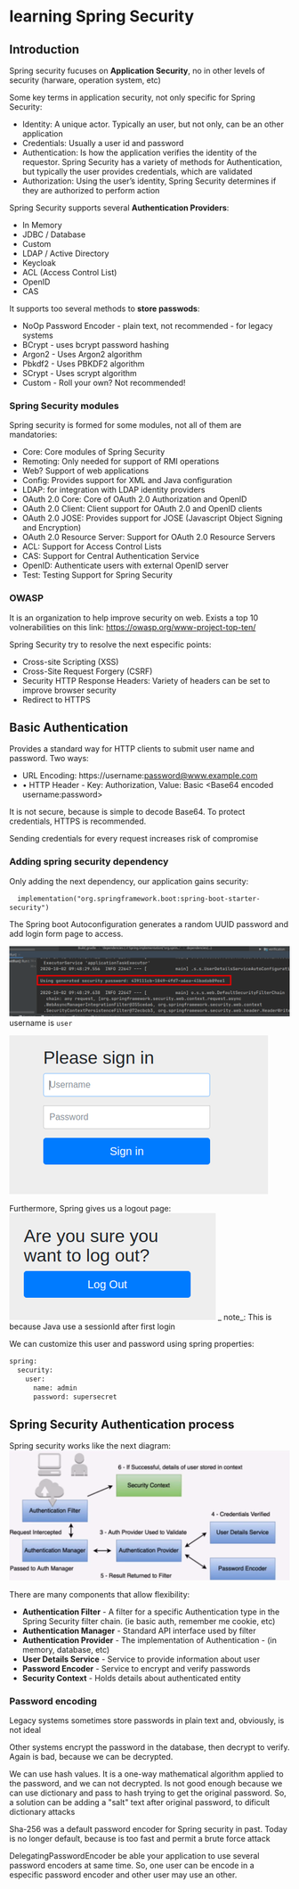 # learning Spring Security

## Introduction
Spring security fucuses on **Application Security**, no in other levels of security (harware, operation system, etc)

Some key terms in application security, not only specific for Spring Security:
- Identity: A unique actor. Typically an user, but not only, can be an other application
- Credentials: Usually a user id and password
- Authentication: Is how the application verifies the identity of the requestor. Spring Security has a variety of methods for Authentication, but typically the user provides credentials, which are validated
- Authorization: Using the user’s identity, Spring Security determines if they are authorized to perform action

Spring Security supports several **Authentication Providers**:
- In Memory
- JDBC / Database
- Custom
- LDAP / Active Directory
- Keycloak
- ACL (Access Control List)
- OpenID
- CAS

It supports too several methods to **store passwods**:
- NoOp Password Encoder - plain text, not recommended - for legacy systems
- BCrypt - uses bcrypt password hashing
- Argon2 - Uses Argon2 algorithm
- Pbkdf2 - Uses PBKDF2 algorithm
- SCrypt - Uses scrypt algorithm
- Custom - Roll your own? Not recommended! 

### Spring Security modules
Spring security is formed for some modules, not all of them are mandatories:
- Core: Core modules of Spring Security
- Remoting: Only needed for support of RMI operations
- Web? Support of web applications
- Config: Provides support for XML and Java configuration
- LDAP: for integration with LDAP identity providers
- OAuth 2.0 Core: Core of OAuth 2.0 Authorization and OpenID
- OAuth 2.0 Client: Client support for OAuth 2.0 and OpenID clients 
- OAuth 2.0 JOSE: Provides support for JOSE (Javascript Object Signing and Encryption)
- OAuth 2.0 Resource Server: Support for OAuth 2.0 Resource Servers
- ACL: Support for Access Control Lists
- CAS: Support for Central Authentication Service
- OpenID: Authenticate users with external OpenID server
- Test: Testing Support for Spring Security 

### OWASP
It is an organization to help improve security on web. Exists a top 10 volnerabilities on this link: https://owasp.org/www-project-top-ten/

Spring Security try to resolve the next especific points:
- Cross-site Scripting (XSS)
- Cross-Site Request Forgery (CSRF)
- Security HTTP Response Headers: Variety of headers can be set to improve browser security
- Redirect to HTTPS

## Basic Authentication
Provides a standard way for HTTP clients to submit user name and password. Two ways:
- URL Encoding: https://username:password@www.example.com
- • HTTP Header - Key: Authorization, Value: Basic \<Base64 encoded username:password\>

It is not secure, because is simple to decode Base64. To protect credentials, HTTPS is recommended.

Sending credentials for every request increases risk of compromise

### Adding spring security dependency
Only adding the next dependency, our application gains security:

```
  implementation("org.springframework.boot:spring-boot-starter-security")
```
The Spring boot Autoconfiguration generates a random UUID password and add login form page to access.

![password](images/randompassword.png)
username is `user`

![loginpage](images/loginpage.png)

Furthermore, Spring gives us a logout page:
![logout](images/logout.png)
_ note_: This is because Java use a sessionId after first login

We can customize this user and password using spring properties:
```
spring:
  security:
    user:
      name: admin
      password: supersecret
```

## Spring Security Authentication process

Spring security works like the next diagram:
![spring filters](images/securityFilter.png)

There are many components that allow flexibility:
- **Authentication Filter** - A filter for a specific Authentication type in the Spring Security filter
chain. (ie basic auth, remember me cookie, etc)
- **Authentication Manager** - Standard API interface used by filter
- **Authentication Provider** - The implementation of Authentication - (in memory, database, etc)
- **User Details Service** - Service to provide information about user
- **Password Encoder** - Service to encrypt and verify passwords
- **Security Context** - Holds details about authenticated entity 

### Password encoding
Legacy systems sometimes store passwords in plain text and, obviously, is not ideal

Other systems encrypt the password in the database, then decrypt to verify. Again is bad, because we can be decrypted.

We can use hash values. It is a one-way mathematical algorithm applied to the password, and we can not decrypted. Is not good enough because we can use dictionary and pass to hash trying to get the original password. So, a solution can be adding a "salt" text after original password, to dificult dictionary attacks

Sha-256 was a default password encoder for Spring security in past. Today is no longer default, because is too fast and permit a brute force attack

DelegatingPasswordEncoder be able your application to use several password encoders at same time. So, one user can be encode in a especific password encoder and other user may use an other.
